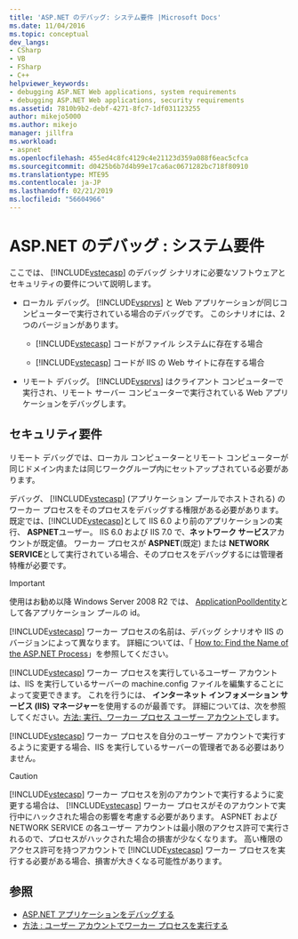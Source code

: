```yaml
---
title: 'ASP.NET のデバッグ: システム要件 |Microsoft Docs'
ms.date: 11/04/2016
ms.topic: conceptual
dev_langs:
- CSharp
- VB
- FSharp
- C++
helpviewer_keywords:
- debugging ASP.NET Web applications, system requirements
- debugging ASP.NET Web applications, security requirements
ms.assetid: 7810b9b2-debf-4271-8fc7-1df031123255
author: mikejo5000
ms.author: mikejo
manager: jillfra
ms.workload:
- aspnet
ms.openlocfilehash: 455ed4c8fc4129c4e21123d359a088f6eac5cfca
ms.sourcegitcommit: d0425b6b7d4b99e17ca6ac0671282bc718f80910
ms.translationtype: MTE95
ms.contentlocale: ja-JP
ms.lasthandoff: 02/21/2019
ms.locfileid: "56604966"
---
```

# <a name="aspnet-debugging-system-requirements"></a>ASP.NET のデバッグ : システム要件
ここでは、 [!INCLUDE[vstecasp](../code-quality/includes/vstecasp_md.md)] のデバッグ シナリオに必要なソフトウェアとセキュリティの要件について説明します。

- ローカル デバッグ。 [!INCLUDE[vsprvs](../code-quality/includes/vsprvs_md.md)] と Web アプリケーションが同じコンピューターで実行されている場合のデバッグです。 このシナリオには、2 つのバージョンがあります。

  - [!INCLUDE[vstecasp](../code-quality/includes/vstecasp_md.md)] コードがファイル システムに存在する場合

  - [!INCLUDE[vstecasp](../code-quality/includes/vstecasp_md.md)] コードが IIS の Web サイトに存在する場合

- リモート デバッグ。 [!INCLUDE[vsprvs](../code-quality/includes/vsprvs_md.md)] はクライアント コンピューターで実行され、リモート サーバー コンピューターで実行されている Web アプリケーションをデバッグします。

## <a name="security-requirements"></a>セキュリティ要件
 リモート デバッグでは、ローカル コンピューターとリモート コンピューターが同じドメイン内または同じワークグループ内にセットアップされている必要があります。

 デバッグ、 [!INCLUDE[vstecasp](../code-quality/includes/vstecasp_md.md)] (アプリケーション プールでホストされる) のワーカー プロセスをそのプロセスをデバッグする権限がある必要があります。 既定では、[!INCLUDE[vstecasp](../code-quality/includes/vstecasp_md.md)]として IIS 6.0 より前のアプリケーションの実行、 **ASPNET**ユーザー。 IIS 6.0 および IIS 7.0 で、**ネットワーク サービス**アカウントが既定値。 ワーカー プロセスが **ASPNET**(既定) または **NETWORK SERVICE**として実行されている場合、そのプロセスをデバッグするには管理者特権が必要です。

 > [!IMPORTANT]
 > 使用はお勧め以降 Windows Server 2008 R2 では、 [ApplicationPoolIdentity](/iis/manage/configuring-security/application-pool-identities)として各アプリケーション プールの id。

 [!INCLUDE[vstecasp](../code-quality/includes/vstecasp_md.md)] ワーカー プロセスの名前は、デバッグ シナリオや IIS のバージョンによって異なります。 詳細については、「 [How to: Find the Name of the ASP.NET Process](../debugger/how-to-find-the-name-of-the-aspnet-process.md)」を参照してください。

 [!INCLUDE[vstecasp](../code-quality/includes/vstecasp_md.md)] ワーカー プロセスを実行しているユーザー アカウントは、IIS を実行しているサーバーの machine.config ファイルを編集することによって変更できます。 これを行うには、 **インターネット インフォメーション サービス (IIS) マネージャー**を使用するのが最善です。 詳細については、次を参照してください。[方法: 実行、ワーカー プロセス ユーザー アカウントで](../debugger/how-to-run-the-worker-process-under-a-user-account.md)します。

 [!INCLUDE[vstecasp](../code-quality/includes/vstecasp_md.md)] ワーカー プロセスを自分のユーザー アカウントで実行するように変更する場合、IIS を実行しているサーバーの管理者である必要はありません。

> [!CAUTION]
>  [!INCLUDE[vstecasp](../code-quality/includes/vstecasp_md.md)] ワーカー プロセスを別のアカウントで実行するように変更する場合は、 [!INCLUDE[vstecasp](../code-quality/includes/vstecasp_md.md)] ワーカー プロセスがそのアカウントで実行中にハックされた場合の影響を考慮する必要があります。 ASPNET および NETWORK SERVICE の各ユーザー アカウントは最小限のアクセス許可で実行されるので、プロセスがハックされた場合の損害が少なくなります。 高い権限のアクセス許可を持つアカウントで [!INCLUDE[vstecasp](../code-quality/includes/vstecasp_md.md)] ワーカー プロセスを実行する必要がある場合、損害が大きくなる可能性があります。

## <a name="see-also"></a>参照

- [ASP.NET アプリケーションをデバッグする](../debugger/how-to-enable-debugging-for-aspnet-applications.md)
- [方法 : ユーザー アカウントでワーカー プロセスを実行する](../debugger/how-to-run-the-worker-process-under-a-user-account.md)
